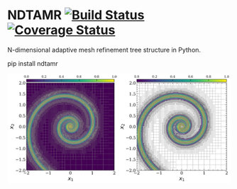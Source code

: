 # NDTAMR [![Build Status](https://travis-ci.org/adamdempsey90/NDTAMR.svg?branch=master)](https://travis-ci.org/adamdempsey90/NDTAMR)[![Coverage Status](https://coveralls.io/repos/github/adamdempsey90/NDTAMR/badge.svg?branch=master)](https://coveralls.io/github/adamdempsey90/NDTAMR?branch=master)

N-dimensional adaptive mesh refinement tree structure in Python.

pip install ndtamr

![alt text](docs/images/spiral.png)
